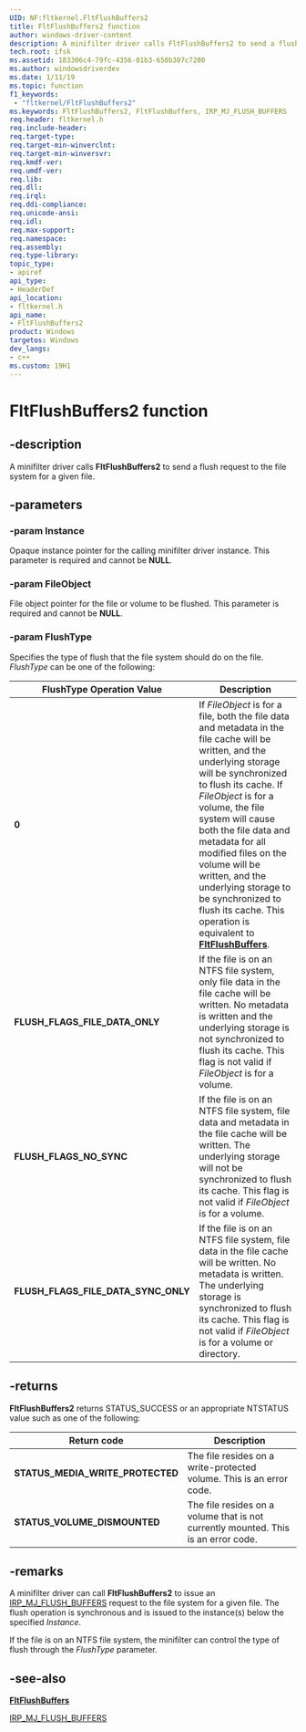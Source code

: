 ```yaml
---
UID: NF:fltkernel.FltFlushBuffers2
title: FltFlushBuffers2 function
author: windows-driver-content
description: A minifilter driver calls FltFlushBuffers2 to send a flush request to the file system for a given file.
tech.root: ifsk
ms.assetid: 183306c4-79fc-4356-81b3-658b307c7200
ms.author: windowsdriverdev
ms.date: 1/11/19
ms.topic: function
f1_keywords:
 - "fltkernel/FltFlushBuffers2"
ms.keywords: FltFlushBuffers2, FltFlushBuffers, IRP_MJ_FLUSH_BUFFERS
req.header: fltkernel.h
req.include-header:
req.target-type:
req.target-min-winverclnt:
req.target-min-winversvr:
req.kmdf-ver:
req.umdf-ver:
req.lib:
req.dll:
req.irql: 
req.ddi-compliance:
req.unicode-ansi:
req.idl:
req.max-support:
req.namespace:
req.assembly:
req.type-library: 
topic_type: 
- apiref
api_type: 
- HeaderDef
api_location:
- fltkernel.h
api_name: 
- FltFlushBuffers2
product: Windows
targetos: Windows
dev_langs:
- c++
ms.custom: 19H1
---
```


# FltFlushBuffers2 function

## -description

A minifilter driver calls **FltFlushBuffers2** to send a flush request to the file system for a given file.

## -parameters

### -param Instance

Opaque instance pointer for the calling minifilter driver instance. This parameter is required and cannot be **NULL**.

### -param FileObject

File object pointer for the file or volume to be flushed. This parameter is required and cannot be **NULL**.

### -param FlushType

Specifies the type of flush that the file system should do on the file. *FlushType* can be one of the following:

| FlushType Operation Value | Description |
| ------------------------- | ----------- |
| **0** | If *FileObject* is for a file, both the file data and metadata in the file cache will be written, and the underlying storage will be synchronized to flush its cache. If *FileObject* is for a volume, the file system will cause both the file data and metadata for all modified files on the volume will be written, and the underlying storage to be synchronized to flush its cache. This operation is equivalent to [**FltFlushBuffers**](https://docs.microsoft.com/en-us/windows-hardware/drivers/ddi/content/fltkernel/nf-fltkernel-fltflushbuffers). |
| **FLUSH_FLAGS_FILE_DATA_ONLY** | If the file is on an NTFS file system, only file data in the file cache will be written. No metadata is written and the underlying storage is not synchronized to flush its cache. This flag is not valid if *FileObject* is for a volume. |
| **FLUSH_FLAGS_NO_SYNC** | If the file is on an NTFS file system, file data and metadata in the file cache will be written. The underlying storage will not be synchronized to flush its cache. This flag is not valid if *FileObject* is for a volume. |
| **FLUSH_FLAGS_FILE_DATA_SYNC_ONLY** | If the file is on an NTFS file system, file data in the file cache will be written. No metadata is written. The underlying storage is synchronized to flush its cache. This flag is not valid if *FileObject* is for a volume or directory. |

## -returns

**FltFlushBuffers2** returns STATUS_SUCCESS or an appropriate NTSTATUS value such as one of the following:

| Return code | Description |
| ----------- | ----------- |
| **STATUS_MEDIA_WRITE_PROTECTED** | The file resides on a write-protected volume. This is an error code. |
| **STATUS_VOLUME_DISMOUNTED** | The file resides on a volume that is not currently mounted. This is an error code. |

## -remarks

A minifilter driver can call **FltFlushBuffers2** to issue an [IRP_MJ_FLUSH_BUFFERS](https://docs.microsoft.com/windows-hardware/drivers/ifs/irp-mj-flush-buffers) request to the file system for a given file. The flush operation is synchronous and is issued to the instance(s) below the specified *Instance*.

If the file is on an NTFS file system, the minifilter can control the type of flush through the *FlushType* parameter.

## -see-also

[**FltFlushBuffers**](https://docs.microsoft.com/en-us/windows-hardware/drivers/ddi/content/fltkernel/nf-fltkernel-fltflushbuffers)

[IRP_MJ_FLUSH_BUFFERS](https://docs.microsoft.com/windows-hardware/drivers/ifs/irp-mj-flush-buffers)
